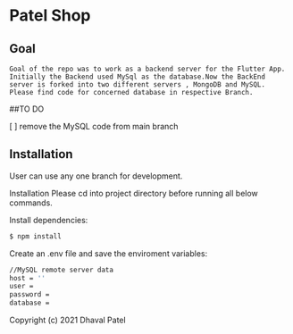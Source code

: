 # Patel Shop

## Goal

    Goal of the repo was to work as a backend server for the Flutter App. Initially the Backend used MySql as the database.Now the BackEnd server is forked into two different servers , MongoDB and MySQL. Please find code for concerned database in respective Branch.

##TO DO

[ ] remove the MySQL code from main branch

## Installation

 User can use any one branch for development.

Installation
Please cd into project directory before running all below commands.

Install dependencies:

```bash
$ npm install
```

Create an .env file and save the enviroment variables:

```bash
//MySQL remote server data
host = ''
user =
password =
database =
```

Copyright (c) 2021 Dhaval Patel
